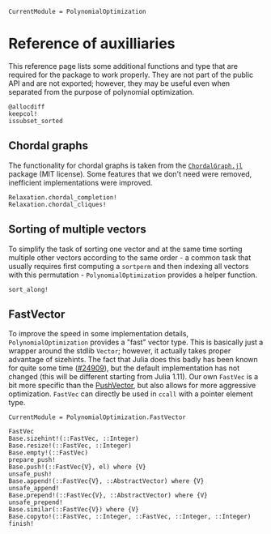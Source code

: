```@meta
CurrentModule = PolynomialOptimization
```

# Reference of auxilliaries
This reference page lists some additional functions and type that are required for the package to work properly. They are not
part of the public API and are not exported; however, they may be useful even when separated from the purpose of polynomial
optimization.

```@docs
@allocdiff
keepcol!
issubset_sorted
```

## Chordal graphs
The functionality for chordal graphs is taken from the [`ChordalGraph.jl`](https://github.com/wangjie212/ChordalGraph) package
(MIT license). Some features that we don't need were removed, inefficient implementations were improved.
```@docs
Relaxation.chordal_completion!
Relaxation.chordal_cliques!
```

## Sorting of multiple vectors
To simplify the task of sorting one vector and at the same time sorting multiple other vectors according to the same order - a
common task that usually requires first computing a `sortperm` and then indexing all vectors with this permutation -
`PolynomialOptimization` provides a helper function.
```@docs
sort_along!
```

## FastVector
To improve the speed in some implementation details, `PolynomialOptimization` provides a "fast" vector type. This is basically
just a wrapper around the stdlib `Vector`; however, it actually takes proper advantage of sizehints. The fact that Julia does
this badly has been known for quite some time ([#24909](https://github.com/JuliaLang/julia/issues/24909)), but the default
implementation has not changed (this will be different starting from Julia 1.11). Our own `FastVec` is a bit more specific than
the [PushVector](https://github.com/tpapp/PushVectors.jl), but also allows for more aggressive optimization.
`FastVec` can directly be used in `ccall` with a pointer element type.
```@meta
CurrentModule = PolynomialOptimization.FastVector
```
```@docs
FastVec
Base.sizehint!(::FastVec, ::Integer)
Base.resize!(::FastVec, ::Integer)
Base.empty!(::FastVec)
prepare_push!
Base.push!(::FastVec{V}, el) where {V}
unsafe_push!
Base.append!(::FastVec{V}, ::AbstractVector) where {V}
unsafe_append!
Base.prepend!(::FastVec{V}, ::AbstractVector) where {V}
unsafe_prepend!
Base.similar(::FastVec{V}) where {V}
Base.copyto!(::FastVec, ::Integer, ::FastVec, ::Integer, ::Integer)
finish!
```